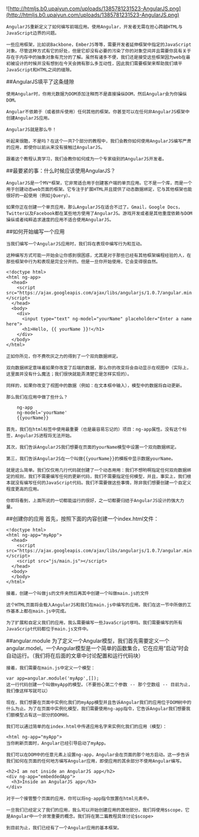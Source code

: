 ![http://htmljs.b0.upaiyun.com/uploads/1385781231523-AngularJS.png](http://htmljs.b0.upaiyun.com/uploads/1385781231523-AngularJS.png)

	AngularJS重新定义了如何编写前端应用。使用Angular，开发者无需在担心跨越HTML与JavaScript边界的问题。

	一些应用框架，比如说Backbone，EmberJS等等，需要开发者延伸框架中指定的JavaScript对象。尽管这种方式有它的好处，但是它却没有必要的污染了你的对象空间并且需要你具有关于存在于内存中的抽象对象有充分的了解。虽然有诸多不便，我们还是接受这些框架因为web在最初被设计的时候并没有想到在今天会拥有那么多互动性，因此我们需要框架来帮助我们填平JavaScript和HTML之间的缝隙。
##AngularJS填平了这条缝隙
	
    使用Angular时，你用元数据为DOM添加注释而不是直接操纵DOM，然后Angular会为你操纵DOM。

	Angular不依赖于（或者排斥使用）任何其他的框架。你甚至可以在任何非AngularJS框架中创建AngularJS应用。

	AngularJS就是那么牛！

	听起来很酷，不是吗？在这个一共7个部分的教程中，我们会教你如何使用AngularJS编写严肃的应用，即使你以前从来没有接触过AngularJS。

	跟着这个教程认真学习，我们会教你如何成为一个专家级别的AngularJS开发者。
##最要紧的事：什么时候应该使用AngularJS？

	AngularJS是一个MV*框架，它非常适合用于创建客户端的单页应用。它不是一个库，而是一个用于创建动态web页面的框架。它专注于扩展HTML并且提供了动态数据绑定，它与其他框架也能很好的一起使用（例如jQuery）。

	如果你正在创建一个单页应用，那么AngularJS在适合不过了。Gmail，Google Docs，Twitter以及Facebook都在某些地方使用了AngularJS。游戏开发或者是其他重度依赖与DOM操纵或者纯粹追求速度的应用不适合使用AngularJS。

##如何开始编写一个应用

	当我们编写一个AngularJS应用时，我们将在表现中编写行为和互动。

	这种编写方式可能一开始会让你感到很困惑，尤其是对于那些已经有其他框架编程经验的人，在那些框架中行为和表现是完全分开的。但是一旦你开始使用，它会变得很自然。
    
    <!doctype html>
    <html ng-app>
      <head>
        <script src="https://ajax.googleapis.com/ajax/libs/angularjs/1.0.7/angular.min.js"></script>
      </head>
      <body>
        <div>
          <input type="text" ng-model="yourName" placeholder="Enter a name here">
          <h1>Hello, {{ yourName }}!</h1>
        </div>
      </body>
    </html> 
    
    正如你所见，你不费吹灰之力的得到了一个双向数据绑定。

    双向数据绑定意味着如果你改变了后端的数据，那么你的改变将会自动显示在视图中（实际上，这里面并没有什么魔法；我们很快就能弄清楚它是怎样实现的）。
    
    同样的，如果你改变了视图中的数据（例如：在文本框中输入），模型中的数据将自动更新。
    
    那么我们在应用中做了些什么？
    
    	ng-app
    	ng-model='yourName'
    	{{yourName}}
        
    首先，我们在html标签中使用最重要（也是最容易忘记的）项目：ng-app属性。没有这个标签，AngularJS进程将无法开始。
    
    其次，我们告诉AngularJS我们想要在页面的yourName模型中设置一个双向数据绑定。
    
    第三，我们告诉AngularJS在一个叫做{{yourName}}的模板中显示数据yourName。
    
    就是这么简单。我们仅仅用几行代码就创建了一个动态用用：我们不想哟啊指定任何双向数据绑定的规则，我们不需要编写任何的更新代码，我们不需要指定任何模型，并且，事实上，我们根本就没有编写任何的JavaScript代码。我们不需要做这些事情，除非我们想要创建一个自定义程度更高的应用。
    
    你即将看到，上面所说的一切都能运行的很好，之一切都要归结于AngularJS设计的强大力量。
    
##创建你的应用
	首先，按照下面的内容创建一个index.html文件：
    
    <!doctype html>
    <html ng-app="myApp">
      <head>
        <script src="https://ajax.googleapis.com/ajax/libs/angularjs/1.0.7/angular.min.js"></script>
        <script src="js/main.js"></script>
      </head>
      <body>
      </body>
    </html>  
    
    接着，创建一个叫做js的文件夹然后再其中创建一个叫做main.js的文件
    
    这个HTML页面将会载入AngularJS和我们在main.js中编写的应用。我们在这一节中所做的工作基本上都在main.js中完成。

	为了扩展和自定义我们的应用，我么需要编写一些JavaScript嗲吗。我们需要编写的所有JavaScript代码都位于main.js文件中。
    
##angular.module
    为了定义一个Angular模型，我们首先需要定义一个angular.model。一个Angular模型是一个简单的函数集合，它在应用“启动”时会自动运行。（我们将在后面的文章中讨论配置和运行代码块）
    
    接着，我们需要在main.js中定义一个模型：
    
    var app=angular.module('myApp',[]);     
    这一行代码创建一个叫做myApp的模型。（不要担心第二个参数 -- 那个空数组 -- 目前为止，我们像这样写就可以）
    
    现在，我们想要在页面中实例化我们的myApp模型并且告诉Angular我们的应用位于DOM树中的什么为止。为了在页面中实例化模型，我们需要使用ng-app指令，它告诉Angular我们想要我们额模型占有这一部分的DOM树。
    
    我们可以通过简单的在index.html中传递应用名字来实例化我们的应用（模型）：
    
    <html ng-app="myApp">
    当你刷新页面时，Angular已经引导启动了myApp。
    
    我们可以在DOM中的任意元素上设置ng-app，Angular会在页面的那个地方启动。这一步告诉我们如何在页面的任何地方编写Angular应用，即使应用的其余部分不使用Angular编写。
    
    <h2>I am not inside an AngularJS app</h2>
    <div ng-app="embeddedApp">
      <h3>Inside an AngularJS app</h3>
    </div> 
    
    对于一个接管整个页面的应用，你可以将ng-app指令放置在html元素中。
    
    一旦我们已经定义了我们的应用，我么可以开始创建应用的其他部分。我们将使用$scope，它是Angular中一个非常重要的概念。我们将在第二篇教程具体讨论$scope>
    
    到目前为止，我们已经有了一个Angular应用的基本框架。